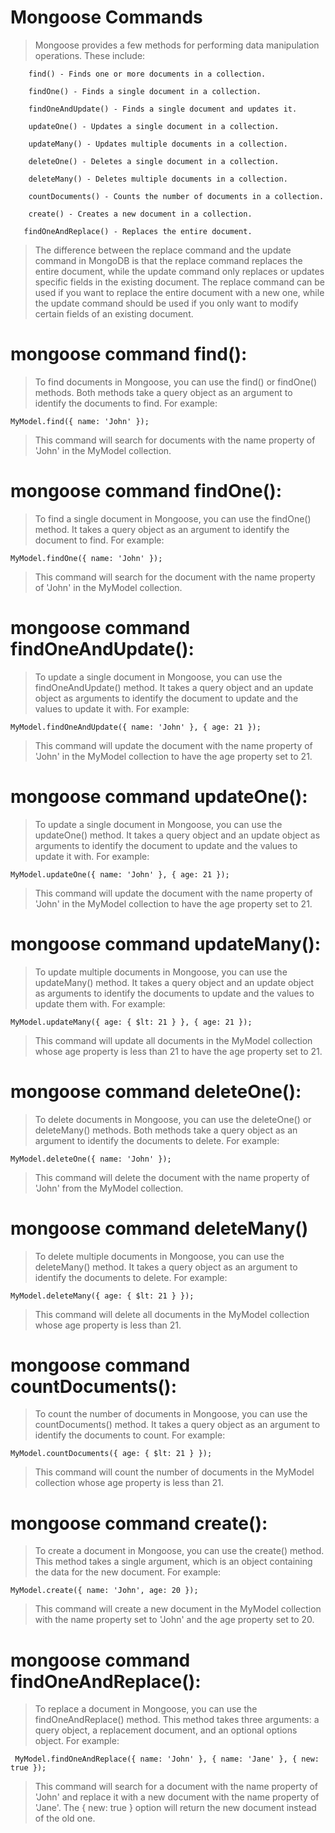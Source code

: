 # Mongoose Commands 

> Mongoose provides a few methods for performing data manipulation operations. These include:

```shell
    find() - Finds one or more documents in a collection.
```

```shell
    findOne() - Finds a single document in a collection.
```

```shell
    findOneAndUpdate() - Finds a single document and updates it.
```

```shell
    updateOne() - Updates a single document in a collection.
```

```shell
    updateMany() - Updates multiple documents in a collection.
```

```shell
    deleteOne() - Deletes a single document in a collection.
```

```shell
    deleteMany() - Deletes multiple documents in a collection.
```

```shell
    countDocuments() - Counts the number of documents in a collection.
```

```shell
    create() - Creates a new document in a collection.
```

```shell
   findOneAndReplace() - Replaces the entire document.
```

> The difference between the replace command and the update command in MongoDB is that the replace command replaces the entire document, while the update command only replaces or updates specific fields in the existing document. The replace command can be used if you want to replace the entire document with a new one, while the update command should be used if you only want to modify certain fields of an existing document.

# mongoose command find():

> To find documents in Mongoose, you can use the find() or findOne() methods. Both methods take a query object as an argument to identify the documents to find. For example:

```shell
MyModel.find({ name: 'John' });
```

> This command will search for documents with the name property of 'John' in the MyModel collection.

# mongoose command findOne():

> To find a single document in Mongoose, you can use the findOne() method. It takes a query object as an argument to identify the document to find. For example:

```shell
MyModel.findOne({ name: 'John' });
```

> This command will search for the document with the name property of 'John' in the MyModel collection.

# mongoose command findOneAndUpdate():

> To update a single document in Mongoose, you can use the findOneAndUpdate() method. It takes a query object and an update object as arguments to identify the document to update and the values to update it with. For example:

```shell
MyModel.findOneAndUpdate({ name: 'John' }, { age: 21 });
```

> This command will update the document with the name property of 'John' in the MyModel collection to have the age property set to 21.

# mongoose command updateOne():

> To update a single document in Mongoose, you can use the updateOne() method. It takes a query object and an update object as arguments to identify the document to update and the values to update it with. For example:

```shell
MyModel.updateOne({ name: 'John' }, { age: 21 });
```

> This command will update the document with the name property of 'John' in the MyModel collection to have the age property set to 21.

# mongoose command updateMany():

> To update multiple documents in Mongoose, you can use the updateMany() method. It takes a query object and an update object as arguments to identify the documents to update and the values to update them with. For example:

```shell
MyModel.updateMany({ age: { $lt: 21 } }, { age: 21 });
```

> This command will update all documents in the MyModel collection whose age property is less than 21 to have the age property set to 21.

# mongoose command deleteOne():

> To delete documents in Mongoose, you can use the deleteOne() or deleteMany() methods. Both methods take a query object as an argument to identify the documents to delete. For example:

```shell
MyModel.deleteOne({ name: 'John' });
```

> This command will delete the document with the name property of 'John' from the MyModel collection.

# mongoose command deleteMany()

> To delete multiple documents in Mongoose, you can use the deleteMany() method. It takes a query object as an argument to identify the documents to delete. For example:

```shell
MyModel.deleteMany({ age: { $lt: 21 } });
```

> This command will delete all documents in the MyModel collection whose age property is less than 21.

# mongoose command countDocuments():

> To count the number of documents in Mongoose, you can use the countDocuments() method. It takes a query object as an argument to identify the documents to count. For example:

```shell
MyModel.countDocuments({ age: { $lt: 21 } });
```

> This command will count the number of documents in the MyModel collection whose age property is less than 21.

# mongoose command create():

> To create a document in Mongoose, you can use the create() method. This method takes a single argument, which is an object containing the data for the new document. For example:

```shell
MyModel.create({ name: 'John', age: 20 });
```

> This command will create a new document in the MyModel collection with the name property set to 'John' and the age property set to 20.

# mongoose command findOneAndReplace():

> To replace a document in Mongoose, you can use the findOneAndReplace() method. This method takes three arguments: a query object, a replacement document, and an optional options object. For example:

```shell
 MyModel.findOneAndReplace({ name: 'John' }, { name: 'Jane' }, { new: true });
```

> This command will search for a document with the name property of 'John' and replace it with a new document with the name property of 'Jane'. The { new: true } option will return the new document instead of the old one.

















































